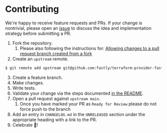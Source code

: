 # Contributing

We're happy to receive feature requests and PRs. If your change is nontrivial,
please open an [issue](https://github.com/fastly/terraform-provider-fastly/issues/new) to discuss the
idea and implementation strategy before submitting a PR.

1. Fork the repository.
    1. Please also following the instructions for: [Allowing changes to a pull request branch created from a fork](https://docs.github.com/en/pull-requests/collaborating-with-pull-requests/working-with-forks/allowing-changes-to-a-pull-request-branch-created-from-a-fork)
2. Create an `upstream` remote.
```bash
$ git remote add upstream git@github.com:fastly/terraform-provider-fastly.git
```
3. Create a feature branch.
4. Make changes.
5. Write tests.
6. Validate your change via the steps documented [in the README](./README.md#testing).
7. Open a pull request against `upstream main`.
    1. Once you have marked your PR as `Ready for Review` please do not force push to the branch
8. Add an entry in `CHANGELOG.md` in the `UNRELEASED` section under the appropriate heading with a link to the PR.
9. Celebrate :tada:!
